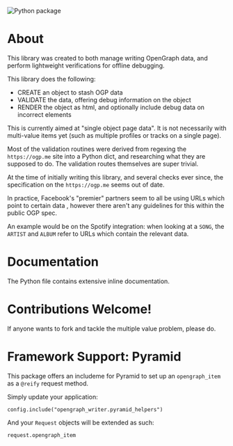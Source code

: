 ![Python package](https://github.com/jvanasco/opengraph_writer/workflows/Python%20package/badge.svg)

About
=====

This library was created to both manage writing OpenGraph data, and perform
lightweight verifications for offline debugging.

This library does the following:

- CREATE an object to stash OGP data
- VALIDATE the data, offering debug information on the object
- RENDER the object as html, and optionally include debug data on incorrect elements


This is currently aimed at "single object page data". It is not necessarily
with multi-value items yet (such as multiple profiles or tracks on a single page).

Most of the validation routines were derived from regexing the `https://ogp.me`
site into a Python dict, and researching what they are supposed to do.
The validation routes themselves are super trivial.

At the time of initially writing this library, and several checks ever since, the
specification on  the `https://ogp.me` seems out of date. 

In practice, Facebook's "premier" partners seem to all be using URLs which point 
to certain data , however there aren't any guidelines for this within the
public OGP spec.

An example would be on the Spotify integration: when looking at a `SONG`, the
`ARTIST` and `ALBUM` refer to URLs which contain the relevant data.

Documentation
=============

The Python file contains extensive inline documentation.


Contributions Welcome!
======================

If anyone wants to fork and tackle the multiple value problem, please do.


Framework Support: Pyramid
==========================

This package offers an includeme for Pyramid to set up an `opengraph_item`
as a `@reify` request method.

Simply update your application:

	config.include("opengraph_writer.pyramid_helpers")

And your `Request` objects will be extended as such:

    request.opengraph_item
    
    
    

